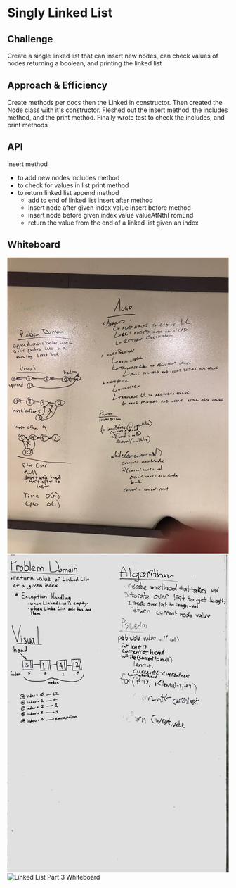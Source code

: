 # Singly Linked List

## Challenge
Create a single linked list that can insert new nodes, can check values of nodes returning a boolean, and printing the linked list

## Approach & Efficiency
Create methods per docs then the Linked in constructor. Then created the Node class with it's constructor. Fleshed out the insert method, the includes method, and the print method. Finally wrote test to check the includes, and print methods

## API
insert method
  - to add new nodes
includes method
  - to check for values in list
print method
  - to return linked list
append method
    - add to end of linked list
insert after method
    - insert node after given index value
insert before method
    - insert node before given index value
valueAtNthFromEnd
    - return the value from the end of a linked list given an index

## Whiteboard
![Linked List Whiteboard](../../assets/linkedList-whiteBoard.jpg)
![Linked List Part 2 Whiteboard](../../assets/linkedListPartTwo-whiteboard.jpg)
![Linked List Part 3 Whiteboard](../../assets/linkedListMerge-whiteboard.jpg)
